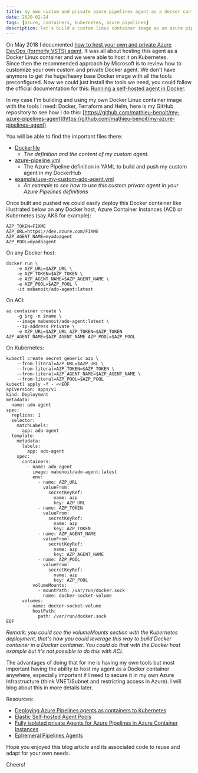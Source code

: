 ```yaml
---
title: my own custom and private azure pipelines agent as a docker container
date: 2020-02-24
tags: [azure, containers, kubernetes, azure pipelines]
description: let's build a custom linux container image as an azure pipelines agent
---
```

On May 2018 I documented [how to host your own and private Azure DevOps (formerly VSTS) agent](https://alwaysupalwayson.blogspot.com/2018/05/host-your-private-vsts-linux-agent-in.html). It was all about hosting this agent as a Docker Linux container and we were able to host it on Kubernetes.  
Since then the recommended approach by Microsoft is to review how to customize your own custom and private Docker agent. We don't have anymore to get the huge/heavy base Docker image with all the tools preconfigured. Now we could just install the tools we need, you could follow the official documentation for this: [Running a self-hosted agent in Docker](https://docs.microsoft.com/azure/devops/pipelines/agents/docker#linux).

In my case I'm building and using my own Docker Linux container image with the tools I need: Docker, Terraform and Helm, here is my GitHub repository to see how I do this: [https://github.com/mathieu-benoit/my-azure-pipelines-agent](https://github.com/mathieu-benoit/my-azure-pipelines-agent)

You will be able to find the important files there:
- [Dockerfile](https://github.com/mathieu-benoit/my-azure-pipelines-agent/blob/master/Dockerfile)
    - _The definition and the content of my custom agent._
- [azure-pipeline.yml](https://github.com/mathieu-benoit/my-azure-pipelines-agent/blob/master/azure-pipeline.yml)
    - The Azure Pipeline definition in YAML to build and push my custom agent in my DockerHub
- [example/use-my-custom-ado-agent.yml](https://github.com/mathieu-benoit/my-azure-pipelines-agent/blob/master/example/use-my-custom-ado-agent.yml)
    -  _An example to see how to use this custom private agent in your Azure Pipelines definitions_

Once built and pushed we could easily deploy this Docker container like illustrated below on any Docker host, Azure Container Instances (ACI) or Kubernetes (say AKS for example):
```
AZP_TOKEN=FIXME
AZP_URL=https://dev.azure.com/FIXME
AZP_AGENT_NAME=myadoagent
AZP_POOL=myadoagent
```

On any Docker host:
```
docker run \
    -e AZP_URL=$AZP_URL \
    -e AZP_TOKEN=$AZP_TOKEN \
    -e AZP_AGENT_NAME=$AZP_AGENT_NAME \
    -e AZP_POOL=$AZP_POOL \
    -it mabenoit/ado-agent:latest
```

On ACI:
```
az container create \
    -g $rg -n $name \
    --image mabenoit/ado-agent:latest \
    --ip-address Private \
    -e AZP_URL=$AZP_URL AZP_TOKEN=$AZP_TOKEN AZP_AGENT_NAME=$AZP_AGENT_NAME AZP_POOL=$AZP_POOL
```

On Kubernetes:
```
kubectl create secret generic azp \
    --from-literal=AZP_URL=$AZP_URL \
    --from-literal=AZP_TOKEN=$AZP_TOKEN \
    --from-literal=AZP_AGENT_NAME=$AZP_AGENT_NAME \
    --from-literal=AZP_POOL=$AZP_POOL
kubectl apply -f - <<EOF
apiVersion: apps/v1
kind: Deployment
metadata:
  name: ado-agent
spec:
  replicas: 1
  selector:
    matchLabels:
      app: ado-agent
  template:
    metadata:
      labels:
        app: ado-agent
    spec:
      containers:
        - name: ado-agent
          image: mabenoit/ado-agent:latest
          env:
            - name: AZP_URL
              valueFrom:
                secretKeyRef:
                  name: azp
                  key: AZP_URL
            - name: AZP_TOKEN
              valueFrom:
                secretKeyRef:
                  name: azp
                  key: AZP_TOKEN
            - name: AZP_AGENT_NAME
              valueFrom:
                secretKeyRef:
                  name: azp
                  key: AZP_AGENT_NAME
            - name: AZP_POOL
              valueFrom:
                secretKeyRef:
                  name: azp
                  key: AZP_POOL
          volumeMounts:
            - mountPath: /var/run/docker.sock
              name: docker-socket-volume
      volumes:
        - name: docker-socket-volume
          hostPath:
            path: /var/run/docker.sock
EOF
```

_Remark: you could see the volumeMounts section with the Kubernetes deployment, that's how you could leverage this way to build Docker container in a Docker container. You could do that with the Docker host example but it's not possible to do this with ACI._

The advantages of doing that for me is having my own tools but most important having the ability to host my agent as a Docker container anywhere, especially important if I need to secure it in my own Azure Infrastructure (think VNET/Subnet and restricting access in Azure). I will blog about this in more details later.

Resources:
- [Deploying Azure Pipelines agents as containers to Kubernetes](https://juliocasal.com/2020/01/14/deploying-azure-pipelines-agents-as-containers-to-kubernetes/)
- [Elastic Self-hosted Agent Pools](https://github.com/microsoft/azure-pipelines-agent/blob/master/docs/design/byos.md)
- [Fully isolated private Agents for Azure Pipelines in Azure Container Instances](https://www.henrybeen.nl/fully-isolated-private-agents-for-azure-pipelines-in-azure-container-instances/)
- [Ephemeral Pipelines Agents](https://github.com/microsoft/azure-pipelines-ephemeral-agents)

Hope you enjoyed this blog article and its associated code to reuse and adapt for your own needs.

Cheers!
